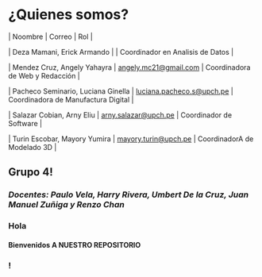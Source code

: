 # ¿Quienes somos?

|                Noombre               |           Correo            |                  Rol                  |

|  Deza Mamani, Erick Armando          |                             |  Coordinador en Analisis de Datos     |

|  Mendez Cruz, Angely Yahayra         |  angely.mc21@gmail.com      |  Coordinadora de Web y Redacción      |

|  Pacheco Seminario, Luciana Ginella  |  luciana.pacheco.s@upch.pe  |  Coordinadora de Manufactura Digital  |

|  Salazar Cobian, Arny Eliu           |  arny.salazar@upch.pe       |  Coordinador de Software              |

|  Turin Escobar, Mayory Yumira        |  mayory.turin@upch.pe       |  CoordinadorA de Modelado 3D          |

## Grupo 4!
### *Docentes: Paulo Vela, Harry Rivera, Umbert De la Cruz, Juan Manuel Zuñiga y Renzo Chan*

### Hola
#### Bienvenidos A NUESTRO REPOSITORIO
### !
